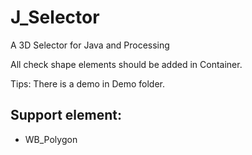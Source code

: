 # J_Selector

A 3D Selector for Java and Processing

All check shape elements should be added in Container.

Tips: There is a demo in Demo folder.
## Support element:
- WB_Polygon

